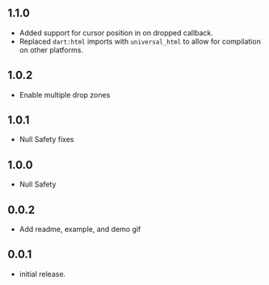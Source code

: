## 1.1.0

* Added support for cursor position in on dropped callback.
* Replaced `dart:html` imports with `universal_html` to allow for compilation
  on other platforms.

## 1.0.2

* Enable multiple drop zones

## 1.0.1

* Null Safety fixes

## 1.0.0

* Null Safety

## 0.0.2

* Add readme, example, and demo gif

## 0.0.1

* initial release.
